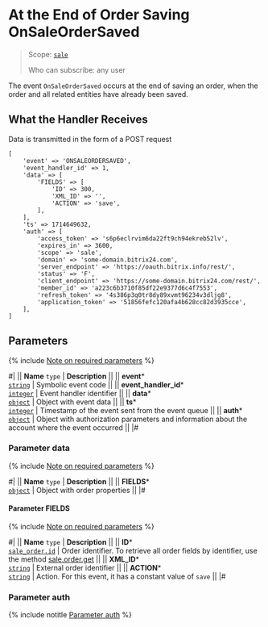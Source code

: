 # At the End of Order Saving OnSaleOrderSaved

> Scope: [`sale`](../../scopes/permissions.md) 
>
> Who can subscribe: any user

The event `OnSaleOrderSaved` occurs at the end of saving an order, when the order and all related entities have already been saved.

## What the Handler Receives

Data is transmitted in the form of a POST request

```
[
    'event' => 'ONSALEORDERSAVED',
    'event_handler_id' => 1,
    'data' => [
        'FIELDS' => [
            'ID' => 300,
            'XML_ID' => '',
            'ACTION' => 'save',
        ],
    ],
    'ts' => 1714649632,
    'auth' => [
        'access_token' => 's6p6eclrvim6da22ft9ch94ekreb52lv',
        'expires_in' => 3600,
        'scope' => 'sale',
        'domain' => 'some-domain.bitrix24.com',
        'server_endpoint' => 'https://oauth.bitrix.info/rest/',
        'status' => 'F',
        'client_endpoint' => 'https://some-domain.bitrix24.com/rest/',
        'member_id' => 'a223c6b3710f85df22e9377d6c4f7553',
        'refresh_token' => '4s386p3q0tr8dy89xvmt96234v3dljg8',
        'application_token' => '51856fefc120afa4b628cc82d3935cce',
    ],
]
```

## Parameters

{% include [Note on required parameters](../../../_includes/required.md) %}

#|
|| **Name**
`type` | **Description** ||
|| **event***  
[`string`](../../data-types.md) | Symbolic event code ||
|| **event_handler_id***  
[`integer`](../../data-types.md) | Event handler identifier ||
|| **data***  
[`object`](../../data-types.md) | Object with event data ||
|| **ts***  
[`integer`](../../data-types.md) | Timestamp of the event sent from the event queue ||
|| **auth***  
[`object`](../../data-types.md) | Object with authorization parameters and information about the account where the event occurred ||
|#

### Parameter data

{% include [Note on required parameters](../../../_includes/required.md) %}

#|
|| **Name**
`type` | **Description** ||
|| **FIELDS***  
[`object`](../../data-types.md) | Object with order properties ||
|#

#### Parameter FIELDS

{% include [Note on required parameters](../../../_includes/required.md) %}

#|
|| **Name**
`type` | **Description** ||
|| **ID***  
[`sale_order.id`](../data-types.md) | Order identifier. To retrieve all order fields by identifier, use the method [sale.order.get](../order/sale-order-get.md) ||
|| **XML_ID***  
[`string`](../data-types.md) | External order identifier ||
|| **ACTION***  
[`string`](../../data-types.md) | Action. For this event, it has a constant value of `save` ||
|#

### Parameter auth

{% include notitle [Parameter auth](../../../_includes/auth-params-in-events.md) %}